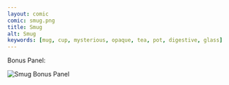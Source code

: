 ```yaml
---
layout: comic
comic: smug.png
title: Smug
alt: Smug
keywords: [mug, cup, mysterious, opaque, tea, pot, digestive, glass]
---
```




Bonus Panel:

![Smug Bonus Panel](/images/smug_bonus.png)

